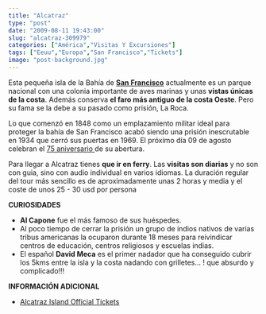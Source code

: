 ```yaml
---
title: "Alcatraz"
type: "post"
date: "2009-08-11 19:43:00"
slug: "alcatraz-309979"
categories: ["América","Visitas Y Excursiones"]
tags: ["Eeuu","Europa","San Francisco","Tickets"]
image: "post-background.jpg"
---
```


[](/wp-content/uploads/2009/08/309979-169879.jpg)

Esta pequeña isla de la Bahía de **[San Francisco](http://www.missviajes.com/san-francisco-10260)** actualmente es un parque nacional con una colonia importante de aves marinas y unas **vistas únicas de la costa**. Además conserva **el faro más antiguo de la costa Oeste**. Pero su fama se la debe a su pasado como prisión, La Roca.

Lo que comenzó en 1848 como un emplazamiento militar ideal para proteger la bahía de San Francisco acabó siendo una prisión inescrutable en 1934 que cerró sus puertas en 1969. El próximo día 09 de agosto celebran el [75 aniversario ](http://www.alcatrazcruises.com/website/alcatraz-75th-anniversary.aspx)de su abertura.

Para llegar a Alcatraz tienes **que ir en ferry**. Las **visitas son diarias** y no son con guia, sino con audio individual en varios idiomas. La duración regular del tour más sencillo es de aproximadamente unas 2 horas y media y el coste de unos 25 - 30 usd por persona

**CURIOSIDADES**

- [](/wp-content/uploads/2009/08/309979-169877.jpg)**Al Capone** fue el más famoso de sus huéspedes.
- Al poco tiempo de cerrar la prisión un grupo de indios nativos de varias tribus americanas la ocuparon durante 18 meses para reivindicar centros de educación, centros religiosos y escuelas indias.
- El español **David Meca** es el primer nadador que ha conseguido cubrir los 5kms entre la isla y la costa nadando con grilletes... ! que absurdo y complicado!!!

**INFORMACIÓN ADICIONAL**

- [Alcatraz Island Official Tickets](http://www.alcatrazcruises.com/)